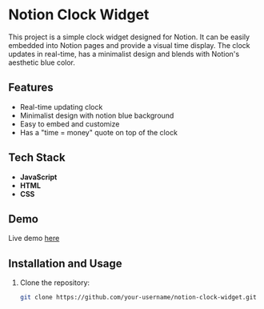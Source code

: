 # Notion Clock Widget
This project is a simple clock widget designed for Notion. It can be easily embedded into Notion pages and provide a visual time display. The clock updates in real-time, has a minimalist design and blends with Notion's aesthetic blue color.

## Features
- Real-time updating clock
- Minimalist design with notion blue background
- Easy to embed and customize
- Has a "time = money" quote on top of the clock

## Tech Stack
- **JavaScript**
- **HTML**
- **CSS**

## Demo
Live demo [here](link-to-demo)

## Installation and Usage

1. Clone the repository:
   ```sh
   git clone https://github.com/your-username/notion-clock-widget.git
